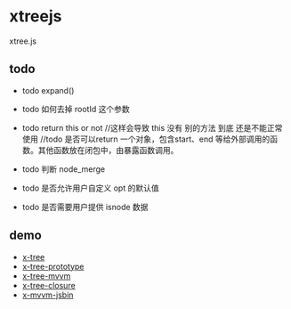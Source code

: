 # xtreejs
xtree.js


## todo
- todo  expand()
- todo  如何去掉 rootId 这个参数

- todo  return this or not  //这样会导致 this 没有 别的方法 到底 还是不能正常使用
        //todo  是否可以return 一个对象，包含start、end 等给外部调用的函数。其他函数放在闭包中，由暴露函数调用。

- todo  判断 node_merge

- todo  是否允许用户自定义 opt 的默认值
- todo  是否需要用户提供 isnode 数据


## demo

- [x-tree](demo/x-tree.html)
- [x-tree-prototype](demo/x-tree-prototype.html)
- [x-tree-mvvm](demo/x-tree-mvvm.html)
- [x-tree-closure](demo/x-tree-closure.html)
- [x-mvvm-jsbin](demo/x-mvvm-jsbin.html)